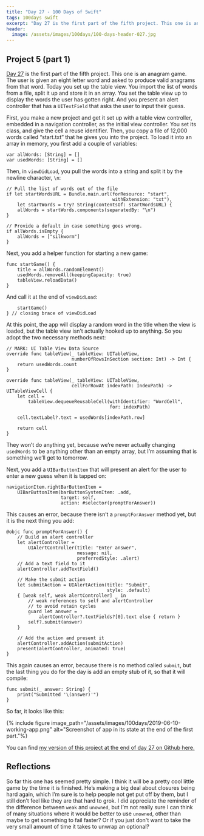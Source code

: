 ```yaml
---
title: "Day 27 - 100 Days of Swift"
tags: 100days swift
excerpt: "Day 27 is the first part of the fifth project. This one is an anagram game. The user is given an eight letter word and asked to produce valid anagrams from that word. Today you set up the tableview. You import the list of words from a file, split it up and store it in an array. You set the table view up to display the words the user has gotten right. And you present an alert controller that has a `UITextField` that asks the user to input their guess."
header:
  image: /assets/images/100days/100-days-header-027.jpg
---
```

## Project 5 (part 1)
[Day 27](https://www.hackingwithswift.com/100/27) is the first part of the fifth project. This one is an anagram game. The user is given an eight letter word and asked to produce valid anagrams from that word. Today you set up the table view. You import the list of words from a file, split it up and store it in an array. You set the table view up to display the words the user has gotten right. And you present an alert controller that has a `UITextField` that asks the user to input their guess.

First, you make a new project and get it set up with a table view controller, embedded in a navigation controller, as the initial view controller. You set its class, and give the cell a reuse identifier. Then, you copy a file of 12,000 words called “start.txt” that he gives you into the project. To load it into an array in memory, you first add a couple of variables:
```
var allWords: [String] = []
var usedWords: [String] = []
```

Then, in `viewDidLoad`, you pull the words into a string and split it by the newline character, `\n`:
```
// Pull the list of words out of the file
if let startWordsURL = Bundle.main.url(forResource: "start",
                                       withExtension: "txt"),
    let startWords = try? String(contentsOf: startWordsURL) {
    allWords = startWords.components(separatedBy: "\n")
}

// Provide a default in case something goes wrong.
if allWords.isEmpty {
    allWords = ["silkworm"]
}
```

Next, you add a helper function for starting a new game:
```
func startGame() {
    title = allWords.randomElement()
    usedWords.removeAll(keepingCapacity: true)
    tableView.reloadData()
}
```

And call it at the end of `viewDidLoad`:
```
    startGame()
} // closing brace of viewDidLoad
```

At this point, the app will display a random word in the title when the view is loaded, but the table view isn’t actually hooked up to anything. So you adopt the two necessary methods next:
```
// MARK: UI Table View Data Source
override func tableView(_ tableView: UITableView,
                        numberOfRowsInSection section: Int) -> Int {
    return usedWords.count
}

override func tableView(_ tableView: UITableView,
                        cellForRowAt indexPath: IndexPath) -> UITableViewCell {
    let cell =
        tableView.dequeueReusableCell(withIdentifier: "WordCell",
                                      for: indexPath)

    cell.textLabel?.text = usedWords[indexPath.row]

    return cell
}
```

They won’t do anything yet, because we’re never actually changing `usedWords` to be anything other than an empty array, but I’m assuming that is something we’ll get to tomorrow.

Next, you add a `UIBarButtonItem` that will present an alert for the user to enter a new guess when it is tapped on:
```
navigationItem.rightBarButtonItem =
    UIBarButtonItem(barButtonSystemItem: .add,
                    target: self,
                    action: #selector(promptForAnswer))
```

This causes an error, because there isn’t a `promptForAnswer` method yet, but it is the next thing you add:
```
@objc func promptForAnswer() {
    // Build an alert controller
    let alertController =
        UIAlertController(title: "Enter answer",
                          message: nil,
                          preferredStyle: .alert)
    // Add a text field to it
    alertController.addTextField()

    // Make the submit action
    let submitAction = UIAlertAction(title: "Submit",
                                     style: .default)
    { [weak self, weak alertController] _ in
        // weak references to self and alertController
        // to avoid retain cycles
        guard let answer =
            alertController?.textFields?[0].text else { return }
        self?.submit(answer)
    }

    // Add the action and present it
    alertController.addAction(submitAction)
    present(alertController, animated: true)
}
```

This again causes an error, because there is no method called `submit`, but the last thing you do for the day is add an empty stub of it, so that it will compile:
```
func submit(_ answer: String) {
    print("Submitted '\(answer)'")
}
```

So far, it looks like this:

{% include figure image_path="/assets/images/100days/2019-06-10-working-app.png" alt="Screenshot of app in its state at the end of the first part."%}

You can find [my version of this project at the end of day 27 on Github here.](https://github.com/dillon-mce/100-days-swift-projects/tree/b8d60683966fc514003347912627d6e81b306bda/Project5)

## Reflections
So far this one has seemed pretty simple. I think it will be a pretty cool little game by the time it is finished. He’s making a big deal about closures being hard again, which I’m sure is to help people not get put off by them, but I still don’t feel like they are that hard to grok. I did appreciate the reminder of the difference between `weak` and `unowned`, but I’m not really sure I can think of many situations where it would be better to use `unowned`, other than maybe to get something to fail faster? Or if you just don't want to take the very small amount of time it takes to unwrap an optional?
